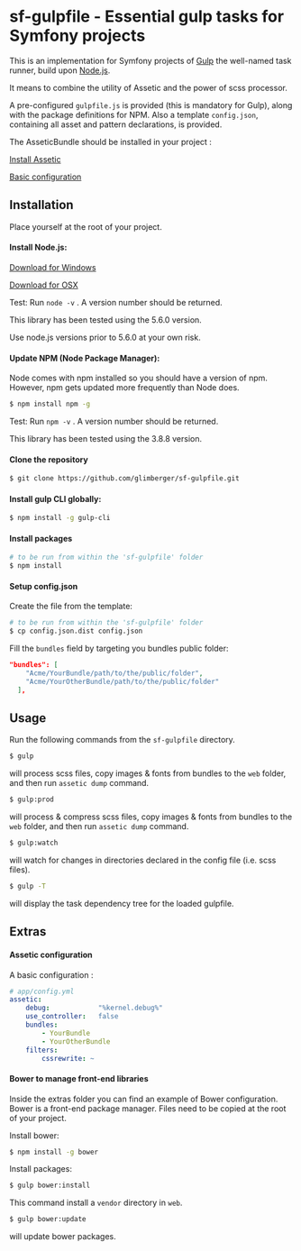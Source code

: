 # sf-gulpfile - Essential gulp tasks for Symfony projects

This is an implementation for Symfony projects of [Gulp](http://gulpjs.com/) the well-named task runner, build upon [Node.js](https://nodejs.org/en/).

It means to combine the utility of Assetic and the power of scss processor.

A  pre-configured `gulpfile.js` is provided (this is mandatory for Gulp), along with the package definitions for NPM.
Also a template `config.json`, containing all asset and pattern declarations, is provided.

The AsseticBundle should be installed in your project : 

[Install Assetic](http://symfony.com/doc/current/cookbook/assetic/asset_management.html#installing-and-enabling-assetic)

[Basic configuration](#assetic-configuration)


## Installation

Place yourself at the root of your project.

#### Install Node.js: 

[Download for Windows](https://nodejs.org/en/download/package-manager/#windows)

[Download for OSX](https://nodejs.org/en/download/package-manager/#osx)

Test: Run `node -v` . A version number should be returned.

This library has been tested using the 5.6.0 version. 

Use node.js versions prior to 5.6.0 at your own risk.  


#### Update NPM (Node Package Manager):

Node comes with npm installed so you should have a version of npm. However, npm gets updated more frequently than Node does.

``` sh
$ npm install npm -g
```

Test: Run `npm -v` . A version number should be returned.

This library has been tested using the 3.8.8 version.


#### Clone the repository

```sh
$ git clone https://github.com/glimberger/sf-gulpfile.git
```


#### Install gulp CLI globally:

```sh
$ npm install -g gulp-cli
```



#### Install packages

```sh
# to be run from within the 'sf-gulpfile' folder
$ npm install
```


#### Setup config.json

Create the file from the template:

```sh
# to be run from within the 'sf-gulpfile' folder
$ cp config.json.dist config.json
```

Fill the `bundles` field by targeting you bundles public folder:

```json
"bundles": [
    "Acme/YourBundle/path/to/the/public/folder",
    "Acme/YourOtherBundle/path/to/the/public/folder"
  ],
```

## Usage

Run the following commands from the `sf-gulpfile` directory.

```sh
$ gulp
```
will process scss files, copy images & fonts from bundles to the `web` folder, and then run `assetic dump` command.


```sh
$ gulp:prod
```
will process & compress scss files, copy images & fonts from bundles to the `web` folder, and then run `assetic dump` command.

```sh
$ gulp:watch
```
will watch for changes in directories declared in the config file (i.e. scss files).


```sh
$ gulp -T
```
will display the task dependency tree for the loaded gulpfile.


## Extras

#### Assetic configuration
A basic configuration :
```yaml
# app/config.yml
assetic:
    debug:            "%kernel.debug%"
    use_controller:   false
    bundles:
        - YourBundle
        - YourOtherBundle
    filters:
        cssrewrite: ~
```

#### Bower to manage front-end libraries

Inside the extras folder you can find an example of Bower configuration.
Bower is a front-end package manager.
Files need to be copied at the root of your project.

Install bower:
```sh
$ npm install -g bower
```

Install packages:
```sh
$ gulp bower:install
```

This command install a `vendor` directory in `web`.

```sh
$ gulp bower:update
```
will update bower packages.
